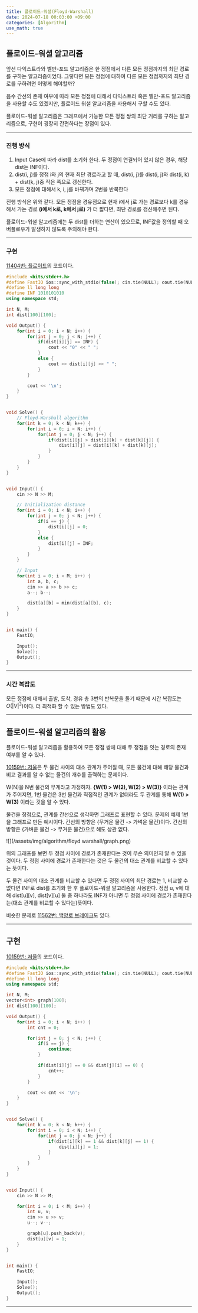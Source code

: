 ```yaml
---
title: 플로이드-워셜(Floyd-Warshall)
date: 2024-07-18 00:03:00 +09:00
categories: [Algorithm]
use_math: true
---
```


## **플로이드-워셜 알고리즘**
앞선 다익스트라와 벨만-포드 알고리즘은 한 정점에서 다른 모든 정점까지의 최단 경로를 구하는 알고리즘이었다. 그렇다면 모든 정점에 대하여 다른 모든 정점까지의 최단 경로를 구하려면 어떻게 해야할까? 

음수 간선의 존재 여부에 따라 모든 정점에 대해서 다익스트라 혹은 벨만-포드 알고리즘을 사용할 수도 있겠지만, 플로이드 워셜 알고리즘을 사용해서 구할 수도 있다.

플로이드-워셜 알고리즘은 그래프에서 가능한 모든 정점 쌍의 최단 거리를 구하는 알고리즘으로, 구현이 굉장히 간편하다는 장점이 있다. 

---

### **진행 방식**
>
1. Input Case에 따라 dist를 초기화 한다. 두 정점이 연결되어 있지 않은 경우, 해당 dist는 INF이다. 
2. dist(i, j)를 정점 i와 j의 현재 최단 경로라고 할 때, dist(i, j)를 dist(i, j)와 dist(i, k) + dist(k, j)중 작은 쪽으로 갱신한다.
3. 모든 정점에 대해서 k, i, j를 바꿔가며 2번을 반복한다
>

진행 방식은 위와 같다. 모든 정점을 경유점으로 현재 i에서 j로 가는 경로보다 k를 경유해서 가는 경로 **(i에서 k로, k에서 j로)** 가 더 짧다면, 최단 경로를 갱신해주면 된다.


플로이드-워셜 알고리즘에는 두 dist를 더하는 연산이 있으므로, INF값을 정의할 때 오버플로우가 발생하지 않도록 주의해야 한다.

---

### **구현**
[11404번: 플로이드](https://www.acmicpc.net/problem/11404)의 코드이다.

```cpp
#include <bits/stdc++.h>
#define FastIO ios::sync_with_stdio(false); cin.tie(NULL); cout.tie(NULL);
#define ll long long
#define INF 1010101010
using namespace std;

int N, M;
int dist[100][100];

void Output() {
    for(int i = 0; i < N; i++) {
        for(int j = 0; j < N; j++) {
            if(dist[i][j] == INF) {
                cout << "0" << " ";
            }
            else {
                cout << dist[i][j] << " ";
            }
        }

        cout << '\n';
    }
}


void Solve() {
    // Floyd-Warshall algorithm
    for(int k = 0; k < N; k++) {
        for(int i = 0; i < N; i++) {
            for(int j = 0; j < N; j++) {
                if(dist[i][j] > dist[i][k] + dist[k][j]) {
                    dist[i][j] = dist[i][k] + dist[k][j];
                }
            }
        }
    }
}


void Input() {
    cin >> N >> M;

    // Initialization distance
    for(int i = 0; i < N; i++) {
        for(int j = 0; j < N; j++) {
            if(i == j) {
                dist[i][j] = 0;
            }
            else {
                dist[i][j] = INF;
            }
        }
    }

    // Input
    for(int i = 0; i < M; i++) {
        int a, b, c;
        cin >> a >> b >> c;
        a--; b--;

        dist[a][b] = min(dist[a][b], c);
    }
}


int main() {
    FastIO;

    Input();
    Solve();
    Output();
}
```

---

### **시간 복잡도**
모든 정점에 대해서 출발, 도착, 경유 총 3번의 반복문을 돌기 때문에 시간 복잡도는 $O(|V|^3)$이다. 더 최적화 할 수 있는 방법도 있다.

---

## **플로이드-워셜 알고리즘의 활용**
플로이드-워셜 알고리즘을 활용하여 모든 정점 쌍에 대해 두 정점을 잇는 경로의 존재 여부를 알 수 있다.

[10159번: 저울](https://www.acmicpc.net/problem/10159)은 두 물건 사이의 대소 관계가 주어질 때, 모든 물건에 대해 해당 물건과 비교 결과를 알 수 없는 물건의 개수를 출력하는 문제이다.

W(N)을 N번 물건의 무게라고 가정하자. **{W(1) > W(2), W(2) > W(3)}** 이라는 관계가 주어지면, 1번 물건은 3번 물건과 직접적인 관계가 없더라도 두 관계를 통해 **W(1) > W(3)** 이라는 것을 알 수 있다.

물건을 정점으로, 관계를 간선으로 생각하면 그래프로 표현할 수 있다. 문제의 예제 1번을 그래프로 만든 예시이다. 간선의 방향은 {무거운 물건 -> 가벼운 물건}이다. 간선의 방향은 {가벼운 물건 -> 무거운 물건}으로 해도 상관 없다.

![](/assets/img/algorithm/floyd warshall/graph.png)

위의 그래프를 보면 두 정점 사이에 경로가 존재한다는 것이 무슨 의미인지 알 수 있을 것이다. 두 정점 사이에 경로가 존재한다는 것은 두 물건의 대소 관계를 비교할 수 있다는 뜻이다.

두 물건 사이의 대소 관계를 비교할 수 있다면 두 정점 사이의 최단 경로는 1, 비교할 수 없다면 INF로 dist를 초기화 한 후 플로이드-워셜 알고리즘을 사용한다. 정점 u, v에 대해 dist[u][v], dist[v][u] 둘 중 하나라도 INF가 아니면 두 정점 사이에 경로가 존재한다는(대소 관계를 비교할 수 있다는)뜻이다.

비슷한 문제로 [11562번: 백양로 브레이크](https://www.acmicpc.net/problem/11562)도 있다.

---

## **구현**
[10159번: 저울](https://www.acmicpc.net/problem/10159)의 코드이다.

```cpp
#include <bits/stdc++.h>
#define FastIO ios::sync_with_stdio(false); cin.tie(NULL); cout.tie(NULL);
#define ll long long
using namespace std;

int N, M;
vector<int> graph[100];
int dist[100][100];

void Output() {
    for(int i = 0; i < N; i++) {
        int cnt = 0;

        for(int j = 0; j < N; j++) {
            if(i == j) {
                continue;
            }

            if(dist[i][j] == 0 && dist[j][i] == 0) {
                cnt++;
            }
        }

        cout << cnt << '\n';
    }
}


void Solve() {
    for(int k = 0; k < N; k++) {
        for(int i = 0; i < N; i++) {
            for(int j = 0; j < N; j++) {
                if(dist[i][k] == 1 && dist[k][j] == 1) {
                    dist[i][j] = 1;
                }
            }
        }
    }
}


void Input() {
    cin >> N >> M;

    for(int i = 0; i < M; i++) {
        int u, v;
        cin >> u >> v;
        u--; v--;

        graph[u].push_back(v);
        dist[u][v] = 1;
    }
}


int main() {
    FastIO;

    Input();
    Solve();
    Output();
}
```

---